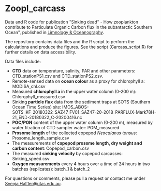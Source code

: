# Zoopl_carcass
Data and R code for publication "Sinking dead" - How zooplankton contribute to Particulate Organic Carbon flux in the subantarctic Southern Ocean", published in [Limnology & Oceanography](https://aslopubs.onlinelibrary.wiley.com/doi/10.1002/lno.11971).  

The repository contains data files and the R script to perform the calculations and produce the figures. See the script (Carcass_script.R) for further details on data accessibility. 

Data files include: 
- **CTD** data on temperature, salinity, PAR and other parameters: CTD_stationPS1.csv and CTD_stationPS2.csv.
- Remote-sensed data on **ocean colour** as a proxy for chlorophyll a: MODISA_chl.csv
- Measured **chlorophyll a** in the upper water column (0-200 m): Chlorophyll_measured.csv
- Sinking **particle flux** data from the sediment traps at SOTS (Southern Ocean Time Series) site: IMOS_ABOS-SOTS_KF_20180322_SAZ47_FV01_SAZ47-20-2018_PARFLUX-Mark78H-21_END-20180322_C-20200416.nc
- **POC/PON** content of the upper water column (0-200 m), measured by water fitration of CTD sampler water: POM_measured
- **Prosome length** of the collected copepod *Neocalanus tonsus*: Prosome_length_sample.csv
- The measurements of **copepod prosome length, dry weight and carbon content**: Copepod_carbon.csv
- The measured **sinking velocity** by copepod carcasses: Sinking_speed.csv
- **Oxygen measurements** every 4 hours over a time of 24 hours in two batches (replicates): batch_1 & batch_2

For questions or comments, please pull a request or contact me under Svenja.Halfter@utas.edu.au. 
